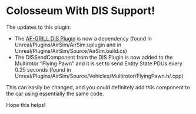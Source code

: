 # Colosseum With DIS Support!

The updates to this plugin:

- The [AF-GRILL DIS Plugin](https://github.com/AF-GRILL/DISPluginForUnreal/tree/ue5) is now a dependency (found in Unreal/Plugins/AirSim/AirSim.uplugin and in Unreal/Plugins/AirSim/Source/AirSim.build.cs)
- The DISSendComponent from the DIS Plugin is now added to the Multirotor "Flying Pawn" and it is set to send Entity State PDUs every 0.25 seconds (found in Unreal/Plugins/AirSim/Source/Vehicles/Multirotor/FlyingPawn.h/.cpp)

This can easily be changed, and you could definitely add this component to the car using essentially the same code.

Hope this helps!
